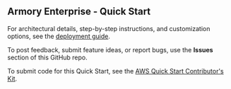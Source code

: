 ## Armory Enterprise - Quick Start

For architectural details, step-by-step instructions, and customization options, see the [deployment guide](https://aws-quickstart.github.io/quickstart-armory-enterprise/).

To post feedback, submit feature ideas, or report bugs, use the **Issues** section of this GitHub repo. 

To submit code for this Quick Start, see the [AWS Quick Start Contributor's Kit](https://aws-quickstart.github.io/).
